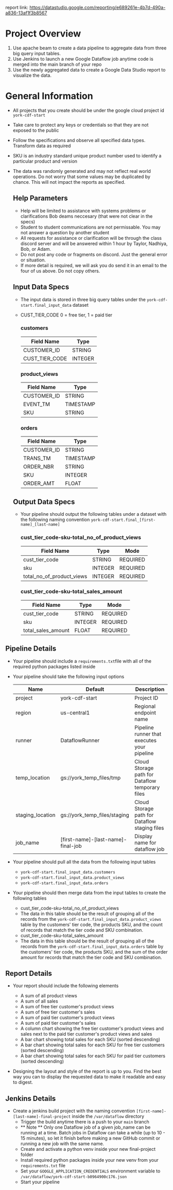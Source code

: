 report link: https://datastudio.google.com/reporting/e689261e-4b7d-490a-a836-13af1f3b8567

# Project Overview

 1. Use apache beam to create a data pipeline to aggregate data from three big query input tables.
 2. Use Jenkins to launch a new Google Dataflow job anytime code is merged into the main branch of your repo
 3. Use the newly aggregated data to create a Google Data Studio report to visualize the data.

# General Information
  - All projects that you create should be under the google cloud project id ```york-cdf-start```
  - Take care to protect any keys or credentials so that they are not exposed to the public
  - Follow the specifications and observe all specified data types.  Transform data as required
  - SKU is an industry standard unique product number used to identify a particular product and version
  - The data was randomly generated and may not reflect real world operations.  Do not worry that some values may be duplicated by chance. This will not impact the reports as specified.

	## Help Parameters
	- Help will be limited to assistance with systems problems or clarifications Bob deams neccesary (that were not clear in the specs)
	- Student to student communications are not permissable.  You may not answer a question by another student
	- All requests for assistance or clarification will be through the class discord server and will be answered within 1 hour by Taylor, Nadhiya, Bob, or Adam.
	- Do not post any code or fragments on discord.  Just the general error or situation.
	- If more detail is required, we will ask you do send it in an email to the four of us above.  Do not copy others.

  
    ## Input Data Specs
    - The input data is stored in three big query tables under the ```york-cdf-start.final_input_data``` dataset
	- CUST_TIER_CODE 0 = free tier, 1 = paid tier

      ### customers

      | Field Name                | Type           |
      | ------------------------- | -------------- |
      | CUSTOMER_ID               | STRING         |
      | CUST_TIER_CODE            | INTEGER        |

      ### product_views
      | Field Name                | Type           |
      | ------------------------- | -------------- |
      | CUSTOMER_ID               | STRING         |
      | EVENT_TM                  | TIMESTAMP      |
      | SKU                       | STRING         |

      ### orders
      | Field Name                | Type           |
      | ------------------------- | -------------- |
      | CUSTOMER_ID               | STRING         |
      | TRANS_TM                  | TIMESTAMP      |
      | ORDER_NBR                 | STRING         |
      | SKU                       | INTEGER        |
      | ORDER_AMT                 | FLOAT          |

     ## Output Data Specs
    - Your pipeline should output the following tables under a dataset with the following naming convention ```york-cdf-start.final_[first-name]_[last-name]```

      ### cust_tier_code-sku-total_no_of_product_views

      | Field Name                | Type           | Mode        |
      | ------------------------- | -------------- | ----------- |
      | cust_tier_code            | STRING         | REQUIRED    |
      | sku                       | INTEGER        | REQUIRED    |
      | total_no_of_product_views | INTEGER        | REQUIRED    |

      ### cust_tier_code-sku-total_sales_amount

      | Field Name                | Type           | Mode        |
      | ------------------------- | -------------- | ----------- |
      | cust_tier_code            | STRING         | REQUIRED    |
      | sku                       | INTEGER        | REQUIRED    |
      | total_sales_amount        | FLOAT          | REQUIRED    |
  
## Pipeline Details
  - Your pipeline should include a ```requirements.txt```file with all of the required python packages listed inside
  - Your pipeline should take the following input options
  
  
      | Name             | Default                            | Description                                       |
      | ---------------- | ---------------------------------- | ------------------------------------------------- |
      | project          | york-cdf-start                     | Project ID                                        |
      | region           | us-central1                        | Regional endpoint name                            |
      | runner           | DataflowRunner                     | Pipeline runner that executes your pipeline       |
      | temp_location    | gs://york_temp_files/tmp           | Cloud Storage path for Dataflow temporary files   |
      | staging_location | gs://york_temp_files/staging       | Cloud Storage path for Dataflow staging files     |
      | job_name         | [first-name]-[last-name]-final-job | Display name for dataflow job                     |
   
   
  - Your pipeline should pull all the data from the following input tables
    - ```york-cdf-start.final_input_data.customers```
    - ```york-cdf-start.final_input_data.product_views```
    - ```york-cdf-start.final_input_data.orders```
   
  - Your pipeline should then merge data from the input tables to create the following tables
    - cust_tier_code-sku-total_no_of_product_views
    - The data in this table should be the result of grouping all of the records from the ```york-cdf-start.final_input_data.product_views``` table by the customers' tier code, the products SKU, and the count of records that match the tier code and SKU combination.
    - cust_tier_code-sku-total_sales_amount
    - The data in this table should be the result of grouping all of the records from the ```york-cdf-start.final_input_data.orders``` table by the customers' tier code, the products SKU, and the sum of the order amount for records that match the tier code and SKU combination.

## Report Details
  - Your report should include the following elements
    - A sum of all product views
    - A sum of all sales
    - A sum of free tier customer's product views
    - A sum of free tier customer's sales
    - A sum of paid tier customer's product views
    - A sum of paid tier customer's sales
    - A column chart showing the free tier customer's product views and sales next to the paid tier customer's product views and sales
    - A bar chart showing total sales for each SKU (sorted descending)
    - A bar chart showing total sales for each SKU for free tier customers  (sorted descending)
    - A bar chart showing total sales for each SKU for paid tier customers  (sorted descending)

- Designing the layout and style of the report is up to you. Find the best way you can to display the requested data to make it readable and easy to digest.

## Jenkins Details
 - Create a jenkins build project with the naming convention ```[first-name]-[last-name]-final-project``` inside the ```/var/dataflow``` directory
   - Trigger the build anytime there is a push to your ```main``` branch
   - ** Note ** Only one Dataflow job of a given job_name can be running at a time. Batch jobs in Dataflow can take a while (up to 10 - 15 minutes), so let it finish before making a new GitHub commit or running a new job with the same name.
   - Create and activate a python venv inside your new final-project folder
   - Install required python packages inside your new venv from your ```requirements.txt``` file
   - Set your ```GOOGLE_APPLICATION_CREDENTIALS``` environment variable to ```/var/dataflow/york-cdf-start-b0964900c176.json```
   - Start your pipeline
